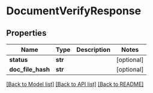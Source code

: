 # DocumentVerifyResponse

## Properties
Name | Type | Description | Notes
------------ | ------------- | ------------- | -------------
**status** | **str** |  | [optional] 
**doc_file_hash** | **str** |  | [optional] 

[[Back to Model list]](../README.md#documentation-for-models) [[Back to API list]](../README.md#documentation-for-api-endpoints) [[Back to README]](../README.md)



